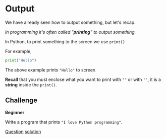 # Output

We have already seen how to output something, but let's recap.

*In programming it's often called "**printing**" to output something.*

In Python, to print something to the screen we use `print()`

For example,

```python
print("Hello")
```

The above example prints `"Hello"` to screen.

**Recall** that you must enclose what you want to print with `""` or with `''`, it is a **string** inside the `print()`.

## Challenge

**Beginner**

Write a program that prints `"I love Python programming"`.  

[Question](q.py) [solution](solution.py)